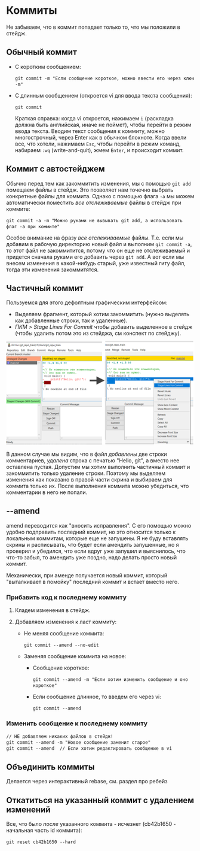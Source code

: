 # Коммиты

Не забываем, что в коммит попадает только то, что мы положили в стейдж.

## Обычный коммит

* С коротким сообщением:

  ```
  git commit -m "Если сообщение короткое, можно ввести его через ключ -m"
  ```

* С длинным сообщением (откроется vi для ввода текста сообщения):

  ```
  git commit
  ```

  Краткая справка: когда vi откроется, нажимаем `i` (раскладка должна быть английская, иначе не поймет), чтобы перейти в режим ввода текста. Вводим текст сообщения к коммиту, можно многострочный, через Enter как в обычном блокноте. Когда ввели все, что хотели, нажимаем `Esc`, чтобы перейти в режим команд, набираем `:wq` (write-and-quit), жмем `Enter`, и происходит коммит.

## Коммит с автостейджем

Обычно перед тем как закоммитить изменения, мы с помощью `git add` помещаем файлы в стейдж. Это позволяет нам точечно выбрать конкретные файлы для коммита. Однако с помощью флага `-a` мы можем автоматически поместить *все отслеживаемые* файлы в стейдж при коммите:

```
git commit -a -m "Можно руками не вызывать git add, а использовать флаг -a при коммите"
```

Особое внимание на фразу *все отслеживаемые* файлы. Т.е. если мы добавим в рабочую директорию новый файл и выполним `git commit -a`, то этот файл не закоммитится, потому что он еще не отслеживаемый и придется сначала руками его добавить через `git add`. А вот если мы внесем изменения в какой-нибудь старый, уже известный гиту файл, тогда эти изменения закоммитятся.

## Частичный коммит

Пользуемся для этого дефолтным графическим интерфейсом:

* Выделяем фрагмент, который хотим закоммитить (нужно выделять как добавленные строки, так и удаленные).
* *ПКМ > Stage Lines For Commit* чтобы добавить выделенное в стейдж (чтобы удалить потом это из стейджа, см конспект по стейджу).

<img src="img/partial-commit-lines.png" alt="partial-commit-lines" style="zoom:80%;" />

В данном случае мы видим, что в файл *добавлены* две строки комментариев, *удалена* строка с печатью "Hello, git", а вместо нее оставлена пустая. Допустим мы хотим выполнить частичный коммит и закоммитить только удаление строки. Поэтому мы выделяем изменения как показано в правой части скрина и выбираем для коммита только их. После выполнения коммита можно убедиться, что комментарии в него не попали.

## --amend

amend переводится как "вносить исправления". С его помощью можно удобно подправить последний коммит, но это относится только к локальным коммитам, которые еще не запушены. Я не буду вставлять скрины и расписывать, что будет если амендить запушенные, но я проверил и убедился, что если вдруг уже запушил и выяснилось, что что-то забыл, то амендить уже поздно, надо делать просто новый коммит.

Механически, при аменде получается новый коммит, который "выталкивает в помойку" последний коммит и встает вместо него.

### Прибавить код к последнему коммиту

1. Кладем изменения в стейдж.

2. Добавляем изменения к ласт коммиту:

   * Не меняя сообщение коммита:

     ```
     git commit --amend --no-edit
     ```

   * Заменяя сообщение коммита на новое:

     * Сообщение короткое:

       ```
       git commit --amend -m "Если хотим изменить сообщение и оно короткое"
       ```

     * Если сообщение длинное, то введем его через vi:

       ```
       git commit --amend
       ```

### Изменить сообщение к последнему коммиту

```
// НЕ добавляем никаких файлов в стейдж!
git commit --amend -m "Новое сообщение заменит старое"
git commit --amend  // Если хотим редактировать сообщение в vi
```

## Объединить коммиты

Делается через интерактивный rebase, см. раздел про ребейз

## Откатиться на указанный коммит с удалением изменений

Все, что было *после* указанного коммита - исчезнет (cb42b1650 - начальная часть id коммита):

```
git reset cb42b1650 --hard
```



